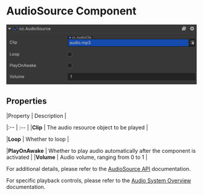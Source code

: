 # AudioSource Component

![audiosource](audio/audiosource.png)

## Properties

|Property          | Description                                                    |

|:--                 | :--                                                                     |
|**Clip**                | The audio resource object to be played                                           |

|**Loop**                | Whether to loop                                                      |

|**PlayOnAwake**         | Whether to play audio automatically after the component is activated    |
|**Volume**              | Audio volume, ranging from 0 to 1                                  |

For additional details, please refer to the [AudioSource API](__APIDOC__/en/classes/component_audio.audiosource.html) documentation.

For specific playback controls, please refer to the [Audio System Overview](./overview.md) documentation.
